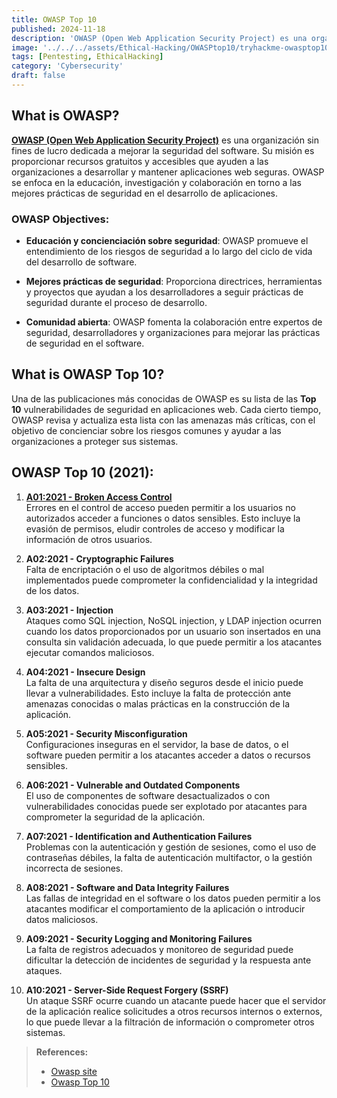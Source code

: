 ```yaml
---
title: OWASP Top 10
published: 2024-11-18
description: 'OWASP (Open Web Application Security Project) es una organización sin fines de lucro dedicada a mejorar la seguridad del software. Su misión es proporcionar recursos gratuitos y accesibles que ayuden a las organizaciones a desarrollar y mantener aplicaciones web seguras. OWASP se enfoca en la educación, investigación y colaboración en torno a las mejores prácticas de seguridad en el desarrollo de aplicaciones.'
image: '../../../assets/Ethical-Hacking/OWASPtop10/tryhackme-owasptop10.png'
tags: [Pentesting, EthicalHacking]
category: 'Cybersecurity'
draft: false 
---
```


## What is OWASP? 

**[OWASP (Open Web Application Security Project)](https://owasp.org/)** es una organización sin fines de lucro dedicada a mejorar la seguridad del software. Su misión es proporcionar recursos gratuitos y accesibles que ayuden a las organizaciones a desarrollar y mantener aplicaciones web seguras. OWASP se enfoca en la educación, investigación y colaboración en torno a las mejores prácticas de seguridad en el desarrollo de aplicaciones.

### OWASP Objectives:

- **Educación y concienciación sobre seguridad**: OWASP promueve el entendimiento de los riesgos de seguridad a lo largo del ciclo de vida del desarrollo de software.

- **Mejores prácticas de seguridad**: Proporciona directrices, herramientas y proyectos que ayudan a los desarrolladores a seguir prácticas de seguridad durante el proceso de desarrollo.

- **Comunidad abierta**: OWASP fomenta la colaboración entre expertos de seguridad, desarrolladores y organizaciones para mejorar las prácticas de seguridad en el software.

## What is OWASP Top 10?

Una de las publicaciones más conocidas de OWASP es su lista de las **Top 10** vulnerabilidades de seguridad en aplicaciones web. Cada cierto tiempo, OWASP revisa y actualiza esta lista con las amenazas más críticas, con el objetivo de concienciar sobre los riesgos comunes y ayudar a las organizaciones a proteger sus sistemas.

## OWASP Top 10 (2021):

1. **[A01:2021 - Broken Access Control](https://yw4rf.vercel.app/posts/ethical-hacking/bac/)**  
    Errores en el control de acceso pueden permitir a los usuarios no autorizados acceder a funciones o datos sensibles. Esto incluye la evasión de permisos, eludir controles de acceso y modificar la información de otros usuarios.
    
2. **A02:2021 - Cryptographic Failures**  
    Falta de encriptación o el uso de algoritmos débiles o mal implementados puede comprometer la confidencialidad y la integridad de los datos.
    
3. **A03:2021 - Injection**  
    Ataques como SQL injection, NoSQL injection, y LDAP injection ocurren cuando los datos proporcionados por un usuario son insertados en una consulta sin validación adecuada, lo que puede permitir a los atacantes ejecutar comandos maliciosos.
    
4. **A04:2021 - Insecure Design**  
    La falta de una arquitectura y diseño seguros desde el inicio puede llevar a vulnerabilidades. Esto incluye la falta de protección ante amenazas conocidas o malas prácticas en la construcción de la aplicación.
    
5. **A05:2021 - Security Misconfiguration**  
    Configuraciones inseguras en el servidor, la base de datos, o el software pueden permitir a los atacantes acceder a datos o recursos sensibles.
    
6. **A06:2021 - Vulnerable and Outdated Components**  
    El uso de componentes de software desactualizados o con vulnerabilidades conocidas puede ser explotado por atacantes para comprometer la seguridad de la aplicación.
    
7. **A07:2021 - Identification and Authentication Failures**  
    Problemas con la autenticación y gestión de sesiones, como el uso de contraseñas débiles, la falta de autenticación multifactor, o la gestión incorrecta de sesiones.
    
8. **A08:2021 - Software and Data Integrity Failures**  
    Las fallas de integridad en el software o los datos pueden permitir a los atacantes modificar el comportamiento de la aplicación o introducir datos maliciosos.
    
9. **A09:2021 - Security Logging and Monitoring Failures**  
    La falta de registros adecuados y monitoreo de seguridad puede dificultar la detección de incidentes de seguridad y la respuesta ante ataques.
    
10. **A10:2021 - Server-Side Request Forgery (SSRF)**  
    Un ataque SSRF ocurre cuando un atacante puede hacer que el servidor de la aplicación realice solicitudes a otros recursos internos o externos, lo que puede llevar a la filtración de información o comprometer otros sistemas.


> **References:**
> - [Owasp site](https://owasp.org/)
> - [Owasp Top 10](https://owasp.org/www-project-top-ten/)